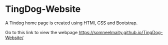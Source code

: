 # TingDog-Website
A Tindog home page is created using HTMl, CSS and Bootstrap.

Go to this link to view the webpage
https://somneelmaity.github.io/TingDog-Website/
